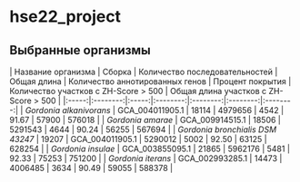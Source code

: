 # hse22_project

## Выбранные организмы

| Название организма |  Сборка  | Количество последовательностей | Общая длина |  Количество аннотированных генов  | Процент покрытия | Количество участков с ZH-Score > 500  | Общая длина участков с ZH-Score > 500 |
|:-----:|:--------:|:-----:|:--------:|:--------:|:--------:|:--------:|
| _Gordonia alkanivorans_   | GCA_004011905.1 | 18114 | 4979656 | 4542 | 91.67 | 57900 | 576018 |
| _Gordonia amarae_   | GCA_009914515.1 | 18506 | 5291543 | 4644 | 90.24 | 56255 | 567694 |
| _Gordonia bronchialis DSM 43247_   | 19207 | GCA_004011905.1 | 5290012 | 5002 | 92.50 | 63125 | 628254 |
| _Gordonia insulae_   | GCA_003855095.1 | 21865 | 5962176 | 5481 | 92.33 | 75253 | 751200 |
| _Gordonia iterans_   | GCA_002993285.1 | 14473 | 4006485 | 3634 | 90.49 | 59055 | 588378 |
